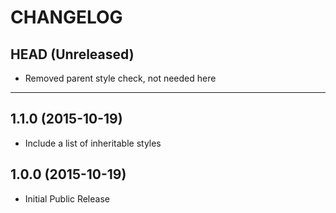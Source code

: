 CHANGELOG
=========

## HEAD (Unreleased)
* Removed parent style check, not needed here

--------------------

## 1.1.0 (2015-10-19)
* Include a list of inheritable styles

## 1.0.0 (2015-10-19)
* Initial Public Release
